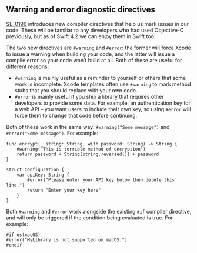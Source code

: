 ## Warning and error diagnostic directives

[SE-0196](https://github.com/apple/swift-evolution/blob/master/proposals/0196-diagnostic-directives.md) introduces new compiler directives that help us mark issues in our code. These will be familiar to any developers who had used Objective-C previously, but as of Swift 4.2 we can enjoy them in Swift too.

The two new directives are `#warning` and `#error`: the former will force Xcode to issue a warning when building your code, and the latter will issue a compile error so your code won’t build at all. Both of these are useful for different reasons:

* `#warning` is mainly useful as a reminder to yourself or others that some work is incomplete. Xcode templates often use `#warning` to mark method stubs that you should replace with your own code.
* `#error` is mainly useful if you ship a library that requires other developers to provide some data. For example, an authentication key for a web API – you want users to include their own key, so using `#error` will force them to change that code before continuing.

Both of these work in the same way: `#warning("Some message")` and `#error("Some message")`. For example:

    func encrypt(_ string: String, with password: String) -> String {
        #warning("This is terrible method of encryption")
        return password + String(string.reversed()) + password
    }
    
    struct Configuration {
        var apiKey: String {
            #error("Please enter your API key below then delete this line.")
            return "Enter your key here"
        }
    }    

Both `#warning` and `#error` work alongside the existing `#if` compiler directive, and will only be triggered if the condition being evaluated is true. For example:

    #if os(macOS)
    #error("MyLibrary is not supported on macOS.")
    #endif

